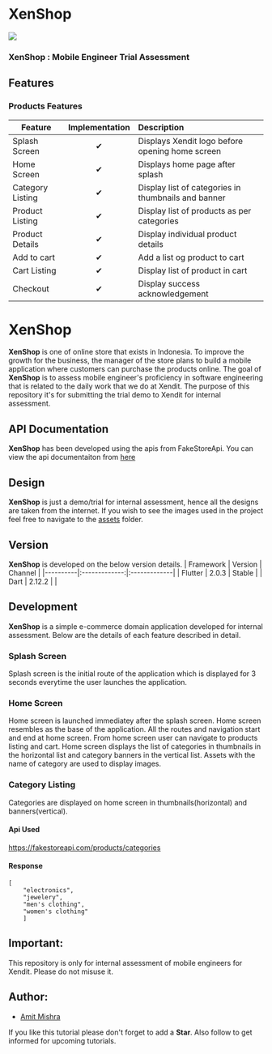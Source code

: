 # XenShop

![](https://www.xendit.co/wp-content/uploads/2020/03/XENDIT-LOGOArtboard-1@2x.png)
### XenShop : Mobile Engineer Trial Assessment

## Features

### Products Features

| Feature  |  Implementation       | Description  |
|----------|:-------------:|:-------------|
| Splash Screen | &#10004; | Displays Xendit logo before opening home screen |
| Home Screen | &#10004; | Displays home page after splash  |
| Category Listing | &#10004; | Display list of categories in thumbnails and banner |
| Product Listing | &#10004; | Display list of products as per categories |
| Product Details | &#10004; | Display individual product details |
| Add to cart | &#10004; | Add a list og product to cart |
| Cart Listing | &#10004; | Display list of product in cart |
| Checkout | &#10004; | Display success acknowledgement |

# XenShop

**XenShop** is one of online store that exists in Indonesia. To improve the growth for the business, the manager of the store plans to build a mobile application where customers can purchase the products online. The goal of **XenShop**   is to assess mobile engineer's proficiency in software engineering that is related to the daily work that we do at Xendit.
The purpose of this repository it's for submitting the trial demo to Xendit for internal assessment.

## API Documentation

**XenShop** has been developed using the apis from FakeStoreApi. You can view the api documentaiton from [here](https://fakestoreapi.com/)

## Design

 **XenShop** is just a demo/trial for internal assessment, hence all the designs are taken from the internet. If you wish to see the images used in the project feel free to navigate to the [assets](https://github.com/amitmishra7/xenShop/tree/development/assets) folder.

## Version

**XenShop** is developed on the below version details.
| Framework  |  Version       | Channel  |
|----------|:-------------:|:-------------|
| Flutter | 2.0.3 | Stable |
| Dart | 2.12.2 |  |

## Development

**XenShop** is a simple e-commerce domain application developed for internal assessment. Below are the details of each feature described in detail.

### Splash Screen

Splash screen is the initial route of the application which is displayed for 3 seconds everytime the user launches the application.

### Home Screen

Home screen is launched immediatey after the splash screen. Home screen resembles as the base of the application. All the routes and navigation start and end at home screen. From home screen user can navigate to products listing and cart. Home screen displays the list of categories in thumbnails in the horizontal list and category banners in the vertical list. Assets with the name of category are used to display images.

### Category Listing

Categories are displayed on home screen in thumbnails(horizontal) and banners(vertical).
#### Api Used
https://fakestoreapi.com/products/categories
#### Response
```
[
    "electronics",
    "jewelery",
    "men's clothing",
    "women's clothing"
    ]
```


## Important:

This repository is only for internal assessment of mobile engineers for Xendit. Please do not misuse it.

## Author:

* [Amit Mishra](https://github.com/amitmishra7)

If you like this tutorial please don't forget to add a **Star**. Also follow to get informed for upcoming tutorials.